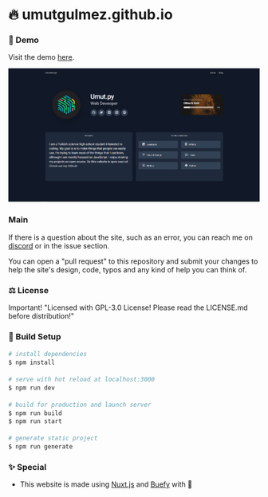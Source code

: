 # 🔥 umutgulmez.github.io

### 🔧 Demo

Visit the demo [here](https://www.umutdev.xyz).

![a](/static/readmeBannerImage.png)

### Main

If there is a question about the site, such as an error, you can reach me on [discord](https://discord.com/users/274615370214670336) or in the issue section.

You can open a "pull request" to this repository and submit your changes to help the site's design, code, typos and any kind of help you can think of.

### ⚖️ License

Important! "Licensed with GPL-3.0 License! Please read the LICENSE.md before distribution!"

### 📩 Build Setup

```bash
# install dependencies
$ npm install

# serve with hot reload at localhost:3000
$ npm run dev

# build for production and launch server
$ npm run build
$ npm run start

# generate static project
$ npm run generate
```

### ✨ Special

- This website is made using [Nuxt.js](https://nuxtjs.org) and [Buefy](https://buefy.org/) with 💙
